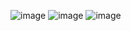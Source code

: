 ![image](https://github.com/user-attachments/assets/4fdb7856-62c3-4c55-b82d-65d714e41f81)
![image](https://github.com/user-attachments/assets/e3f0bea0-930d-48b5-9cde-96338b7b33c1)
![image](https://github.com/user-attachments/assets/b573bae4-fad4-4c54-9b82-26e351863c2a)

 
 

